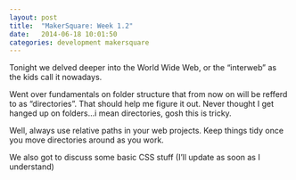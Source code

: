 ```yaml
---
layout: post
title:  "MakerSquare: Week 1.2"
date:   2014-06-18 10:01:50
categories: development makersquare 
---
```


Tonight we delved deeper into the World Wide Web, or the “interweb” as the kids call it nowadays.

Went over fundamentals on folder structure that from now on will be refferd to as “directories”. That should help me figure it out. Never thought I get hanged up on folders...i mean directories, gosh this is tricky. 

Well, always use relative paths in your web projects. Keep things tidy once you move directories around as you work.

We also got to discuss some basic CSS stuff (I’ll update as soon as I understand)
